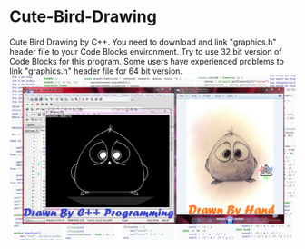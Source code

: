 # Cute-Bird-Drawing
Cute Bird Drawing by C++.
You need to download and link "graphics.h" header file to your Code Blocks environment.
Try to use 32 bit version of Code Blocks for this program.
Some users have experienced problems to link "graphics.h" header file for 64 bit version.
![](Cute%20Bird%20Image.png)
